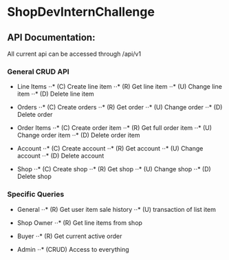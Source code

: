 # ShopDevInternChallenge

## API Documentation:
All current api can be accessed through /api/v1

### General CRUD API

* Line Items
⋅⋅* (C) Create line item
⋅⋅* (R) Get line item
⋅⋅* (U) Change line item
⋅⋅* (D) Delete line item

* Orders
⋅⋅* (C) Create orders
⋅⋅* (R) Get order
⋅⋅* (U) Change order
⋅⋅* (D) Delete order

* Order Items
⋅⋅* (C) Create order item
⋅⋅* (R) Get full order item
⋅⋅* (U) Change order item
⋅⋅* (D) Delete order item

* Account
⋅⋅* (C) Create account
⋅⋅* (R) Get account
⋅⋅* (U) Change account
⋅⋅* (D) Delete account

* Shop
⋅⋅* (C) Create shop
⋅⋅* (R) Get shop
⋅⋅* (U) Change shop
⋅⋅* (D) Delete shop

### Specific Queries

* General
⋅⋅* (R) Get user item sale history 
⋅⋅* (U) transaction of list item

* Shop Owner
⋅⋅* (R) Get line items from shop

* Buyer
⋅⋅* (R) Get current active order

* Admin
⋅⋅* (CRUD) Access to everything

